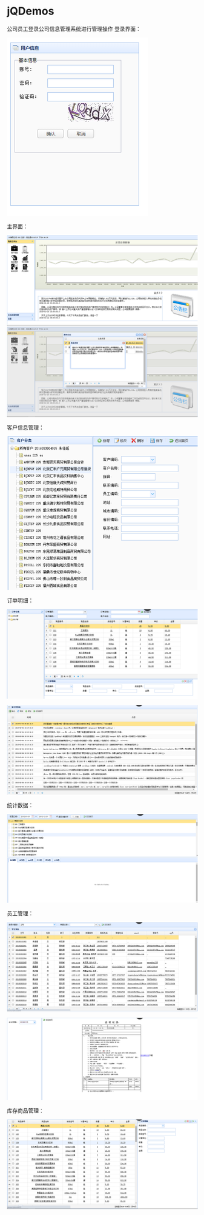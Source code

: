 # jQDemos
公司员工登录公司信息管理系统进行管理操作
登录界面：

![image](https://github.com/akanetodoroki/jQDemos/blob/master/images/1.png)

主界面：

![image](https://github.com/akanetodoroki/jQDemos/blob/master/images/9.png)
![image](https://github.com/akanetodoroki/jQDemos/blob/master/images/10.png)

客户信息管理：

![image](https://github.com/akanetodoroki/jQDemos/blob/master/images/2.png)

订单明细：

![image](https://github.com/akanetodoroki/jQDemos/blob/master/images/3.png)

![image](https://github.com/akanetodoroki/jQDemos/blob/master/images/4.png)

统计数据：

![image](https://github.com/akanetodoroki/jQDemos/blob/master/images/5.png)

员工管理：

![image](https://github.com/akanetodoroki/jQDemos/blob/master/images/6.png)

![image](https://github.com/akanetodoroki/jQDemos/blob/master/images/7.png)

库存商品管理：

![image](https://github.com/akanetodoroki/jQDemos/blob/master/images/8.png)


